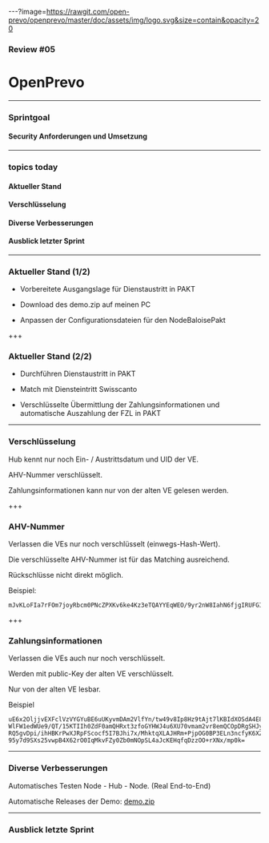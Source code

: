 ---?image=https://rawgit.com/open-prevo/openprevo/master/doc/assets/img/logo.svg&size=contain&opacity=20

### Review #05
# OpenPrevo

---
### Sprintgoal

#### Security Anforderungen und Umsetzung

---
### topics today

#### Aktueller Stand 
#### Verschlüsselung 
#### Diverse Verbesserungen
#### Ausblick letzter Sprint

---

### Aktueller Stand (1/2)

- Vorbereitete Ausgangslage für Dienstaustritt in PAKT

- Download des demo.zip auf meinen PC

- Anpassen der Configurationsdateien für den NodeBaloisePakt

+++

### Aktueller Stand (2/2)

- Durchführen Dienstaustritt in PAKT

- Match mit Diensteintritt Swisscanto

- Verschlüsselte Übermittlung der Zahlungsinformationen und automatische Auszahlung der FZL in PAKT

---

### Verschlüsselung

Hub kennt nur noch Ein- / Austrittsdatum und UID der VE.

AHV-Nummer verschlüsselt.

Zahlungsinformationen kann nur von der alten VE gelesen werden.

+++

### AHV-Nummer

Verlassen die VEs nur noch verschlüsselt (einwegs-Hash-Wert).

Die verschlüsselte AHV-Nummer ist für das Matching ausreichend.

Rückschlüsse nicht direkt möglich.

Beispiel: 
```
mJvKLoFIa7rFOm7joyRbcm0PNcZPXKv6ke4Kz3eTQAYYEqWEO/9yr2nW8IahN6fjgIRUFGIq/zG1U1vQfEzPWQ==
```
+++

### Zahlungsinformationen

Verlassen die VEs auch nur noch verschlüsselt.

Werden mit public-Key der alten VE verschlüsselt.

Nur von der alten VE lesbar.

Beispiel
```
uE6x2OljjvEXFclVzVYGYuBE6uUKyvmDAm2VlfYn/tw49v8Ip8Hz9tAjt7lKBIdXOSdA4E8tAaX5s+
WlFW1edWUe9/QT/15KTIIh0ZdF0amQHRxt3zfoGYHWJ4u6XU70vmam2vr8emQCOpDRgSHJyo6mDzdl
RQ5gvDpi/ihHBKrPwXJRpFScocf5I7BJhi7x/MhktqXLAJHRm+PjpOG0BP3ELn3ncfyK6XZTGkg0g3
95y7d9SXs25vwpB4X62rO0IqMkvFZy0Zb0mNOpSL4aJcKEHqfqDzzOO+rXNx/mp0k=
```

---

### Diverse Verbesserungen

Automatisches Testen Node - Hub - Node. (Real End-to-End)

Automatische Releases der Demo: [demo.zip](https://github.com/open-prevo/openprevo/releases)

---

### Ausblick letzte Sprint

